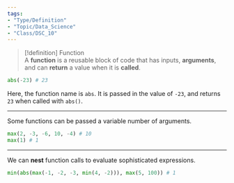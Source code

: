 ```yaml
---
tags:  
- "Type/Definition"  
- "Topic/Data_Science"  
- "Class/DSC_10"  
---
```

  
> [!definition] Function  
> A **function** is a reusable block of code that has inputs, **arguments**, and can **return** a value when it is **called**.  
  
```python  
abs(-23) # 23  
```  
Here, the function name is `abs`. It is passed in the value of `-23`, and returns `23` when called with `abs()`.  
  
---
  
Some functions can be passed a variable number of arguments.  
```python  
max(2, -3, -6, 10, -4) # 10  
max(1) # 1  
```  
  
---
  
We can **nest** function calls to evaluate sophisticated expressions.  
```python  
min(abs(max(-1, -2, -3, min(4, -2))), max(5, 100)) # 1  
```  
